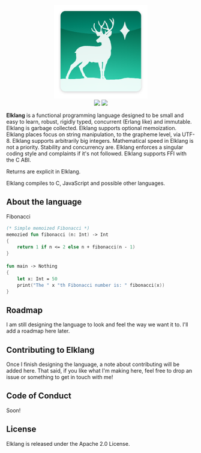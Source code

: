 <p align=center>
    <img src="Graphical Assets/logo.png" height=250px>
    <br>
    <img src="https://img.shields.io/badge/release-v0.0.0-lightgray.svg">
    <img src="https://img.shields.io/badge/license-_Apache_2.0-green">
</p>

**Elklang** is a functional programming language designed to be small and easy to learn, robust, rigidly typed, concurrent (Erlang like) and immutable. Elklang is garbage collected. Elklang supports optional memoization. Elklang places focus on string manipulation, to the grapheme level, via UTF-8. Elklang supports arbitrarily big integers. Mathematical speed in Elklang is not a priority. Stability and concurrency are. Elklang enforces a singular coding style and complaints if it's not followed. Elklang supports FFI with the C ABI.

Returns are explicit in Elklang.

Elklang compiles to C, JavaScript and possible other languages.

## About the language

Fibonacci
```fsharp
(* Simple memoized Fibonacci *)
memozied fun fibonacci (n: Int) -> Int
{
    return 1 if n <= 2 else n + fibonacci(n - 1)
}

fun main -> Nothing
{
    let x: Int = 50
    print("The " x "th Fibonacci number is: " fibonacci(x))
}
```

## Roadmap

I am still designing the language to look and feel the way we want it to. I'll add a roadmap here later.

## Contributing to Elklang

Once I finish designing the language, a note about contributing will be added here.
That said, if you like what I'm making here, feel free to drop an issue or something to get in touch with me!

## Code of Conduct

Soon!

## License

Elklang is released under the Apache 2.0 License.
